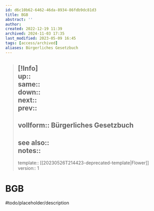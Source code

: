 ```yaml
---
id: d6c10b62-6462-46da-8934-86fdb9dc81d3
title: BGB
abstract: ''
author: 
created: 2022-12-19 11:39
archived: 2024-11-03 17:35
last_modified: 2023-05-09 16:45
tags: [access/archived]
aliases: Bürgerliches Gesetzbuch
---
```


> [!Info]  
> up::  
> same::  
> down::  
> next::  
> prev::
> ---  
> vollform:: Bürgerliches Gesetzbuch  
> ---  
> see also::  
> notes::
> ---
> template:: [[20230526T214423-deprecated-template|Flower]]  
> version:: 1 

# BGB

#todo/placeholder/description 
